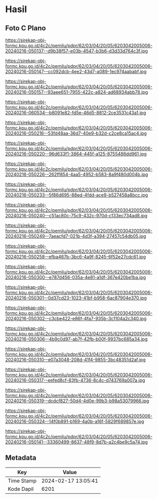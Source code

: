 # Hasil

## Foto C Plano

https://sirekap-obj-formc.kpu.go.id/4c2c/pemilu/pdpr/62/03/04/20/05/6203042005006-20240216-050137--d9b38f57-e03b-4547-b3b6-d3d33d764c3f.jpg

https://sirekap-obj-formc.kpu.go.id/4c2c/pemilu/pdpr/62/03/04/20/05/6203042005006-20240216-050147--cc092dcb-4ee2-43d7-a089-1ec974aababf.jpg

https://sirekap-obj-formc.kpu.go.id/4c2c/pemilu/pdpr/62/03/04/20/05/6203042005006-20240216-050157--93aee651-7955-422c-a824-ad68934abb78.jpg

https://sirekap-obj-formc.kpu.go.id/4c2c/pemilu/pdpr/62/03/04/20/05/6203042005006-20240216-060534--b8091e82-fd5e-46d5-8812-2ce3531c43a1.jpg

https://sirekap-obj-formc.kpu.go.id/4c2c/pemilu/pdpr/62/03/04/20/05/6203042005006-20240216-050216--53fd48aa-36d7-40e9-b32d-c2ce8ca15ac4.jpg

https://sirekap-obj-formc.kpu.go.id/4c2c/pemilu/pdpr/62/03/04/20/05/6203042005006-20240216-050220--96d633f1-3864-445f-a125-8755486dd961.jpg

https://sirekap-obj-formc.kpu.go.id/4c2c/pemilu/pdpr/62/03/04/20/05/6203042005006-20240216-050226--262ff854-4aa5-4952-b583-8a9f480d004b.jpg

https://sirekap-obj-formc.kpu.go.id/4c2c/pemilu/pdpr/62/03/04/20/05/6203042005006-20240216-050233--5f86d695-88ed-4fdd-ace9-b527458a8bcc.jpg

https://sirekap-obj-formc.kpu.go.id/4c2c/pemilu/pdpr/62/03/04/20/05/6203042005006-20240216-050240--c51ac80c-75c9-432c-970d-c133ec734ad8.jpg

https://sirekap-obj-formc.kpu.go.id/4c2c/pemilu/pdpr/62/03/04/20/05/6203042005006-20240216-050249--7aeacfd7-021b-4d3f-a394-27457c54db05.jpg

https://sirekap-obj-formc.kpu.go.id/4c2c/pemilu/pdpr/62/03/04/20/05/6203042005006-20240216-050258--efba467b-3bc6-4a9f-8245-6f52e27cdc61.jpg

https://sirekap-obj-formc.kpu.go.id/4c2c/pemilu/pdpr/62/03/04/20/05/6203042005006-20240216-050300--e787d456-035a-4e81-a1df-367e420be1ba.jpg

https://sirekap-obj-formc.kpu.go.id/4c2c/pemilu/pdpr/62/03/04/20/05/6203042005006-20240216-050301--0d37cd23-1023-41bf-b958-6ac87904e370.jpg

https://sirekap-obj-formc.kpu.go.id/4c2c/pemilu/pdpr/62/03/04/20/05/6203042005006-20240216-050302--c3cbe422-e86f-4fa7-935b-3c1104a2c340.jpg

https://sirekap-obj-formc.kpu.go.id/4c2c/pemilu/pdpr/62/03/04/20/05/6203042005006-20240216-050306--4b9c0d97-ab7f-42fb-b00f-9937bc685a34.jpg

https://sirekap-obj-formc.kpu.go.id/4c2c/pemilu/pdpr/62/03/04/20/05/6203042005006-20240216-050310--e07a3048-208d-41f4-9855-3bc48351d2af.jpg

https://sirekap-obj-formc.kpu.go.id/4c2c/pemilu/pdpr/62/03/04/20/05/6203042005006-20240216-050317--eefed8cf-83fb-4736-8c4c-d743769a007a.jpg

https://sirekap-obj-formc.kpu.go.id/4c2c/pemilu/pdpr/62/03/04/20/05/6203042005006-20240216-050319--dcdcf827-50d4-4d0e-99b3-b98a53079966.jpg

https://sirekap-obj-formc.kpu.go.id/4c2c/pemilu/pdpr/62/03/04/20/05/6203042005006-20240216-050324--14f0b891-b169-4a0b-a16f-5829f689857e.jpg

https://sirekap-obj-formc.kpu.go.id/4c2c/pemilu/pdpr/62/03/04/20/05/6203042005006-20240216-050141--33360499-8637-48f9-8d7b-a2c4be9c5a74.jpg


## Metadata

| Key        | Value               |
| ---------- | ------------------- |
| Time Stamp | 2024-02-17 13:05:41 |
| Kode Dapil | 6201                |



